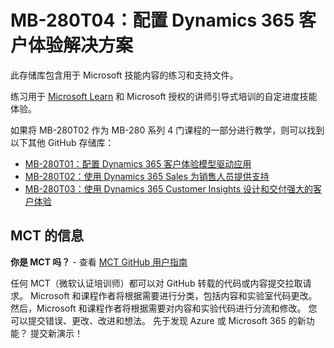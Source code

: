 # MB-280T04：配置 Dynamics 365 客户体验解决方案 

此存储库包含用于 Microsoft 技能内容的练习和支持文件。

练习用于 [Microsoft Learn](https://learn.microsoft.com) 和 Microsoft 授权的讲师引导式培训的自定进度技能体验。

如果将 MB-280T02 作为 MB-280 系列 4 门课程的一部分进行教学，则可以找到以下其他 GitHub 存储库：
- [MB-280T01：配置 Dynamics 365 客户体验模型驱动应用](https://github.com/MicrosoftLearning/MB-280T01-Configure-Dynamics-365-customer-experience-model-driven-apps)
- [MB-280T02：使用 Dynamics 365 Sales 为销售人员提供支持](https://github.com/MicrosoftLearning/MB-280T02-Empower-sellers-with-Dynamics-365-Sales-and-Microsoft-365-Copilot-for-Sales)
- [MB-280T03：使用 Dynamics 365 Customer Insights 设计和交付强大的客户体验](https://github.com/MicrosoftLearning/MB-280T03-Design-and-deliver-powerful-customer-experiences-with-Dynamics-365-Customer-Insights)

## MCT 的信息

**你是 MCT 吗？** - 查看 [MCT GitHub 用户指南](https://microsoftlearning.github.io/MCT-User-Guide/)

任何 MCT（微软认证培训师）都可以对 GitHub 转载的代码或内容提交拉取请求。 Microsoft 和课程作者将根据需要进行分类，包括内容和实验室代码更改。
然后，Microsoft 和课程作者将根据需要对内容和实验代码进行分流和修改。 您可以提交错误、更改、改进和想法。 先于发现 Azure 或 Microsoft 365 的新功能？ 提交新演示！
